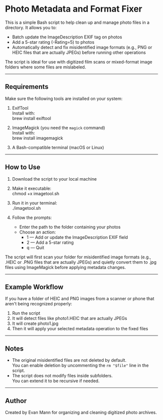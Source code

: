 # Photo Metadata and Format Fixer

This is a simple Bash script to help clean up and manage photo files in a directory. It allows you to:

- Batch update the ImageDescription EXIF tag on photos  
- Add a 5-star rating (-Rating=5) to photos  
- Automatically detect and fix misidentified image formats (e.g., PNG or HEIC files that are actually JPEGs) before running other operations

The script is ideal for use with digitized film scans or mixed-format image folders where some files are mislabeled.

---

## Requirements

Make sure the following tools are installed on your system:

1. ExifTool  
   Install with:  
   brew install exiftool

2. ImageMagick (you need the `magick` command)  
   Install with:  
   brew install imagemagick

3. A Bash-compatible terminal (macOS or Linux)

---

## How to Use

1. Download the script to your local machine

2. Make it executable:  
   chmod +x imagetool.sh

3. Run it in your terminal:  
   ./imagetool.sh

4. Follow the prompts:
   - Enter the path to the folder containing your photos
   - Choose an action:
     - 1 — Add or update the ImageDescription EXIF field
     - 2 — Add a 5-star rating
     - q — Quit

The script will first scan your folder for misidentified image formats (e.g., .HEIC or .PNG files that are actually JPEGs) and quietly convert them to .jpg files using ImageMagick before applying metadata changes.

---

## Example Workflow

If you have a folder of HEIC and PNG images from a scanner or phone that aren't being recognized properly:

1. Run the script
2. It will detect files like photo1.HEIC that are actually JPEGs
3. It will create photo1.jpg
4. Then it will apply your selected metadata operation to the fixed files

---

## Notes

- The original misidentified files are not deleted by default.  
  You can enable deletion by uncommenting the `rm "$file"` line in the script.
- The script does not modify files inside subfolders.  
  You can extend it to be recursive if needed.

---

## Author

Created by Evan Mann for organizing and cleaning digitized photo archives.


